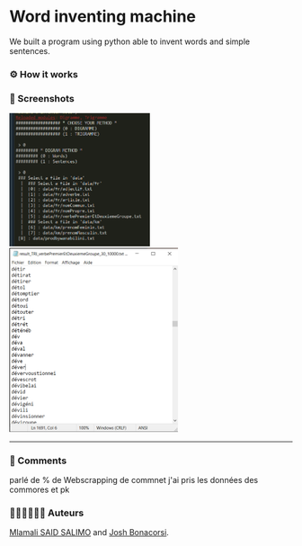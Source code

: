 # Word inventing machine

We built a program using python able to invent words and simple sentences.

### ⚙ How it works


### 📸 Screenshots 

<img src="screens/1.PNG" width="250" alt="menu select file">
<img src="screens/2.png" width="300" alt="result example">



---
### 📌 Comments

parlé de %
de Webscrapping de commnet j'ai pris les données des commores et pk


### 👨🏾‍💻👨🏼‍💻 Auteurs
[Mlamali SAID SALIMO](https://www.linkedin.com/in/mlamalisaidsalimo) and [Josh Bonacorsi](https://www.linkedin.com/in/joshuabonacorsi). <br/>
